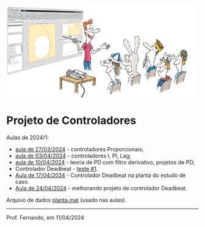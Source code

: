 ![about_class](about_class.jpg)

# Projeto de Controladores

Aulas de 2024/1:

*  [aula de 27/03/2024](aula_27032024.html) - controladores Proporcionais; 
*  [aula de 03/04/2024](aula_03042024.html) - controladores I, PI, Lag;
*  [aula de 10/04/2024](aula_10042024.html) - teoria de PD com filtro derivativo, projetos de PD;
*  Controlador Deadbeat - [teste #1](deadbeat.html).
*  [Aula de 17/04/2024](aula_17042024.html) - Controlador Deadbeat na planta do estudo de caso.
*  [Aula de 24/04/2024](aula_24042024.html) - melhorando projeto de controlador Deadbeat.

Arquivo de dados  [planta.mat](planta.mat)  (usado nas aulas).

----

Prof. Fernando, em 11/04/2024

